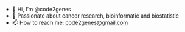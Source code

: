 - 👋 Hi, I’m @code2genes
- 👀 Passionate about cancer research, bioinformatic and biostatistic 
- 📫 How to reach me: code2genes@gmail.com

<!---
code2genes/code2genes is a ✨ special ✨ repository because its `README.md` (this file) appears on your GitHub profile.
You can click the Preview link to take a look at your changes.
--->
